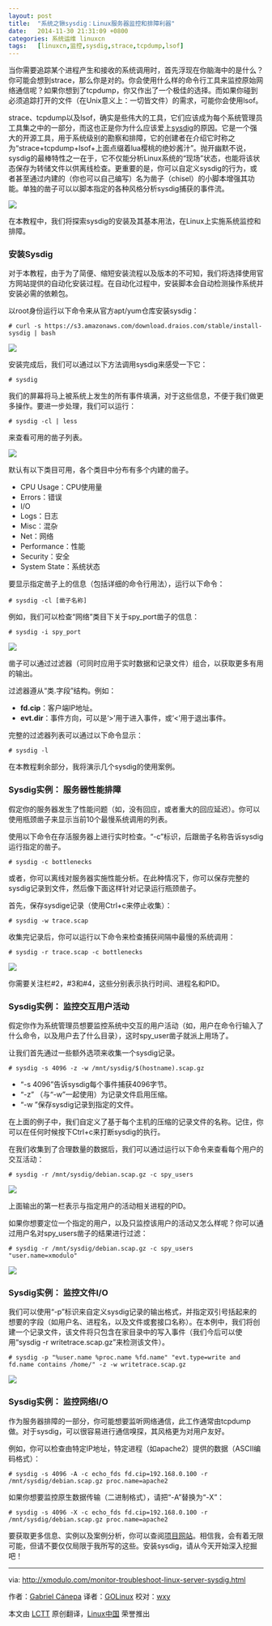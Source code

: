 ```yaml
---
layout: post
title:	"系统之锹sysdig：Linux服务器监控和排障利器"
date:	2014-11-30 21:31:09 +0800 
categories:	系统运维 linuxcn 
tags:	[linuxcn,监控,sysdig,strace,tcpdump,lsof]
---
```



当你需要追踪某个进程产生和接收的系统调用时，首先浮现在你脑海中的是什么？你可能会想到strace，那么你是对的。你会使用什么样的命令行工具来监控原始网络通信呢？如果你想到了tcpdump，你又作出了一个极佳的选择。而如果你碰到必须追踪打开的文件（在Unix意义上：一切皆文件）的需求，可能你会使用lsof。


strace、tcpdump以及lsof，确实是些伟大的工具，它们应该成为每个系统管理员工具集之中的一部分，而这也正是你为什么应该爱上[sysdig](http://www.sysdig.org/)的原因。它是一个强大的开源工具，用于系统级别的勘察和排障，它的创建者在介绍它时称之为“strace+tcpdump+lsof+上面点缀着lua樱桃的绝妙酱汁”。抛开幽默不说，sysdig的最棒特性之一在于，它不仅能分析Linux系统的“现场”状态，也能将该状态保存为转储文件以供离线检查。更重要的是，你可以自定义sysdig的行为，或者甚至通过内建的（你也可以自己编写）名为凿子（chisel）的小脚本增强其功能。单独的凿子可以以脚本指定的各种风格分析sysdig捕获的事件流。


![](/Asserts/Images//attachment/album/201411/30/212928sfllnunlu88kpueo.png)


在本教程中，我们将探索sysdig的安装及其基本用法，在Linux上实施系统监控和排障。


### 安装Sysdig


对于本教程，由于为了简便、缩短安装流程以及版本的不可知，我们将选择使用官方网站提供的自动化安装过程。在自动化过程中，安装脚本会自动检测操作系统并安装必需的依赖包。


以root身份运行以下命令来从官方apt/yum仓库安装sysdig：



```
# curl -s https://s3.amazonaws.com/download.draios.com/stable/install-sysdig | bash 

```

![](/Asserts/Images//attachment/album/201411/30/213114hdh8fh9gh1bggfgf.jpg)


安装完成后，我们可以通过以下方法调用sysdig来感受一下它：



```
# sysdig 

```

我们的屏幕将马上被系统上发生的所有事件填满，对于这些信息，不便于我们做更多操作。要进一步处理，我们可以运行：



```
# sysdig -cl | less 

```

来查看可用的凿子列表。


![](/Asserts/Images//attachment/album/201411/30/213117v29uqfeaqjbsp2tk.jpg)


默认有以下类目可用，各个类目中分布有多个内建的凿子。


* CPU Usage：CPU使用量
* Errors：错误
* I/O
* Logs：日志
* Misc：混杂
* Net：网络
* Performance：性能
* Security：安全
* System State：系统状态


要显示指定凿子上的信息（包括详细的命令行用法），运行以下命令：



```
# sysdig -cl [凿子名称] 

```

例如，我们可以检查“网络”类目下关于spy\_port凿子的信息：



```
# sysdig -i spy_port 

```

![](/Asserts/Images//attachment/album/201411/30/213120teec01llsdua0juj.jpg)


凿子可以通过过滤器（可同时应用于实时数据和记录文件）组合，以获取更多有用的输出。


过滤器遵从“类.字段”结构。例如：


* **fd.cip**：客户端IP地址。
* **evt.dir**：事件方向，可以是‘>’用于进入事件，或‘<’用于退出事件。


完整的过滤器列表可以通过以下命令显示：



```
# sysdig -l 

```

在本教程剩余部分，我将演示几个sysdig的使用案例。


### Sysdig实例： 服务器性能排障


假定你的服务器发生了性能问题（如，没有回应，或者重大的回应延迟）。你可以使用瓶颈凿子来显示当前10个最慢系统调用的列表。


使用以下命令在存活服务器上进行实时检查。“-c”标识，后跟凿子名称告诉sysdig运行指定的凿子。



```
# sysdig -c bottlenecks 

```

或者，你可以离线对服务器实施性能分析。在此种情况下，你可以保存完整的sysdig记录到文件，然后像下面这样针对记录运行瓶颈凿子。


首先，保存sysdige记录（使用Ctrl+c来停止收集）：



```
# sysdig -w trace.scap 

```

收集完记录后，你可以运行以下命令来检查捕获间隔中最慢的系统调用：



```
# sysdig -r trace.scap -c bottlenecks 

```

![](/Asserts/Images//attachment/album/201411/30/213124mrtttsi873rik5wh.jpg)


你需要关注栏#2，#3和#4，这些分别表示执行时间、进程名和PID。


### Sysdig实例： 监控交互用户活动


假定你作为系统管理员想要监控系统中交互的用户活动（如，用户在命令行输入了什么命令，以及用户去了什么目录），这时spy\_user凿子就派上用场了。


让我们首先通过一些额外选项来收集一个sysdig记录。



```
# sysdig -s 4096 -z -w /mnt/sysdig/$(hostname).scap.gz 

```

* “-s 4096”告诉sysdig每个事件捕获4096字节。
* “-z” （与“-w”一起使用）为记录文件启用压缩。
* “-w ”保存sysdig记录到指定的文件。


在上面的例子中，我们自定义了基于每个主机的压缩的记录文件的名称。记住，你可以在任何时候按下Ctrl+c来打断sysdig的执行。


在我们收集到了合理数量的数据后，我们可以通过运行以下命令来查看每个用户的交互活动：



```
# sysdig -r /mnt/sysdig/debian.scap.gz -c spy_users 

```

![](/Asserts/Images//attachment/album/201411/30/213126gu3ix5dk5y5kzuct.jpg)


上面输出的第一栏表示与指定用户的活动相关进程的PID。


如果你想要定位一个指定的用户，以及只监控该用户的活动又怎么样呢？你可以通过用户名对spy\_users凿子的结果进行过滤：



```
# sysdig -r /mnt/sysdig/debian.scap.gz -c spy_users "user.name=xmodulo" 

```

![](/Asserts/Images//attachment/album/201411/30/213128nb0isikzzpi1jhl2.jpg)


### Sysdig实例： 监控文件I/O


我们可以使用“-p”标识来自定义sysdig记录的输出格式，并指定双引号括起来的想要的字段（如用户名、进程名，以及文件或套接口名称）。在本例中，我们将创建一个记录文件，该文件将只包含在家目录中的写入事件（我们今后可以使用“sysdig -r writetrace.scap.gz”来检测该文件）。



```
# sysdig -p "%user.name %proc.name %fd.name" "evt.type=write and fd.name contains /home/" -z -w writetrace.scap.gz 

```

![](/Asserts/Images//attachment/album/201411/30/213134kulb8b3eeu3r3zg3.jpg)


### Sysdig实例： 监控网络I/O


作为服务器排障的一部分，你可能想要监听网络通信，此工作通常由tcpdump做。对于sysdig，可以很容易进行通信嗅探，其风格更为对用户友好。


例如，你可以检查由特定IP地址，特定进程（如apache2）提供的数据（ASCII编码格式）：



```
# sysdig -s 4096 -A -c echo_fds fd.cip=192.168.0.100 -r /mnt/sysdig/debian.scap.gz proc.name=apache2 

```

如果你想要监控原生数据传输（二进制格式），请把“-A”替换为“-X”：



```
# sysdig -s 4096 -X -c echo_fds fd.cip=192.168.0.100 -r /mnt/sysdig/debian.scap.gz proc.name=apache2 

```

要获取更多信息、实例以及案例分析，你可以查阅[项目网站](http://www.sysdig.org/)。相信我，会有着无限可能，但请不要仅仅局限于我所写的这些。安装sysdig，请从今天开始深入挖掘吧！




---


via: <http://xmodulo.com/monitor-troubleshoot-linux-server-sysdig.html>


作者：[Gabriel Cánepa](http://xmodulo.com/author/gabriel) 译者：[GOLinux](https://github.com/GOLinux) 校对：[wxy](https://github.com/wxy)


本文由 [LCTT](https://github.com/LCTT/TranslateProject) 原创翻译，[Linux中国](http://linux.cn/) 荣誉推出
